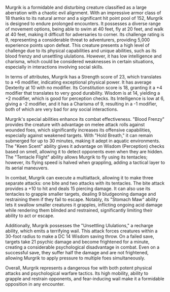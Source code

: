 Murgrik is a formidable and disturbing creature classified as a large aberration with a chaotic evil alignment. With an impressive armor class of 18 thanks to its natural armor and a significant hit point pool of 152, Murgrik is designed to endure prolonged encounters. It possesses a diverse range of movement options, being able to swim at 40 feet, fly at 20 feet, and walk at 40 feet, making it difficult for adversaries to corner. Its challenge rating is 9, representing a considerable threat to adventurers, providing 5,000 experience points upon defeat. This creature presents a high level of challenge due to its physical capabilities and unique abilities, such as its blood frenzy and unsettling ululations. However, it has low intelligence and charisma, which could be considered weaknesses in certain situations, especially in interactions involving social skills.

In terms of attributes, Murgrik has a Strength score of 23, which translates to a +6 modifier, indicating exceptional physical power. It has average Dexterity at 10 with no modifier. Its Constitution score is 18, granting it a +4 modifier that translates to very good durability. Wisdom is at 14, yielding a +2 modifier, which is good for perception checks. Its Intelligence is low at 6, giving a -2 modifier, and it has a Charisma of 9, resulting in a -1 modifier, both of which are very bad for any social interactions.

Murgrik's special abilities enhance its combat effectiveness. "Blood Frenzy" provides the creature with advantage on melee attack rolls against wounded foes, which significantly increases its offensive capabilities, especially against weakened targets. With "Hold Breath," it can remain submerged for up to 30 minutes, making it adept in aquatic environments. The "Keen Scent" ability gives it advantage on Wisdom (Perception) checks based on smell, allowing it to detect opponents even when they are hidden. The "Tentacle Flight" ability allows Murgrik to fly using its tentacles; however, its flying speed is halved when grappling, adding a tactical layer to its aerial maneuvers.

In combat, Murgrik can execute a multiattack, allowing it to make three separate attacks: one bite and two attacks with its tentacles. The bite attack provides a +10 to hit and deals 15 piercing damage. It can also use its tentacles to grapple smaller targets, dealing 9 bludgeoning damage and restraining them if they fail to escape. Notably, its "Stomach Maw" ability lets it swallow smaller creatures it grapples, inflicting ongoing acid damage while rendering them blinded and restrained, significantly limiting their ability to act or escape.

Additionally, Murgrik possesses the "Unsettling Ululations," a recharge ability, which emits a terrifying wail. This attack forces creatures within a 30-foot radius to make a DC 14 Wisdom saving throw. On a failed save, targets take 21 psychic damage and become frightened for a minute, creating a considerable psychological disadvantage in combat. Even on a successful save, they suffer half the damage and are not frightened, allowing Murgrik to apply pressure to multiple foes simultaneously. 

Overall, Murgrik represents a dangerous foe with both potent physical attacks and psychological warfare tactics. Its high mobility, ability to grapple and restrain opponents, and fear-inducing wail make it a formidable opposition in any encounter.